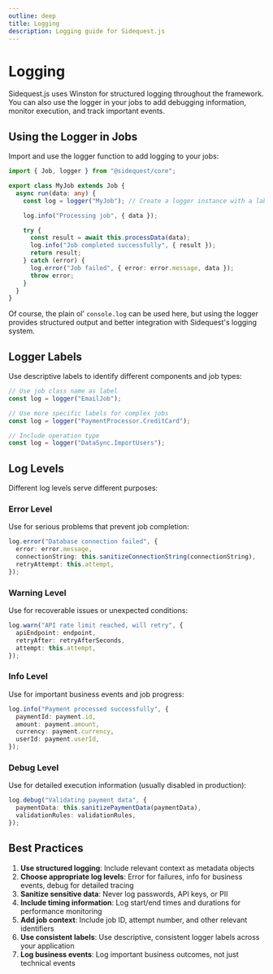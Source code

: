 ```yaml
---
outline: deep
title: Logging
description: Logging guide for Sidequest.js
---
```


# Logging

Sidequest.js uses Winston for structured logging throughout the framework. You can also use the logger in your jobs to add debugging information, monitor execution, and track important events.

## Using the Logger in Jobs

Import and use the logger function to add logging to your jobs:

```typescript
import { Job, logger } from "@sidequest/core";

export class MyJob extends Job {
  async run(data: any) {
    const log = logger("MyJob"); // Create a logger instance with a label

    log.info("Processing job", { data });

    try {
      const result = await this.processData(data);
      log.info("Job completed successfully", { result });
      return result;
    } catch (error) {
      log.error("Job failed", { error: error.message, data });
      throw error;
    }
  }
}
```

Of course, the plain ol' `console.log` can be used here, but using the logger provides structured output and better integration with Sidequest's logging system.

## Logger Labels

Use descriptive labels to identify different components and job types:

```typescript
// Use job class name as label
const log = logger("EmailJob");

// Use more specific labels for complex jobs
const log = logger("PaymentProcessor.CreditCard");

// Include operation type
const log = logger("DataSync.ImportUsers");
```

## Log Levels

Different log levels serve different purposes:

### Error Level

Use for serious problems that prevent job completion:

```typescript
log.error("Database connection failed", {
  error: error.message,
  connectionString: this.sanitizeConnectionString(connectionString),
  retryAttempt: this.attempt,
});
```

### Warning Level

Use for recoverable issues or unexpected conditions:

```typescript
log.warn("API rate limit reached, will retry", {
  apiEndpoint: endpoint,
  retryAfter: retryAfterSeconds,
  attempt: this.attempt,
});
```

### Info Level

Use for important business events and job progress:

```typescript
log.info("Payment processed successfully", {
  paymentId: payment.id,
  amount: payment.amount,
  currency: payment.currency,
  userId: payment.userId,
});
```

### Debug Level

Use for detailed execution information (usually disabled in production):

```typescript
log.debug("Validating payment data", {
  paymentData: this.sanitizePaymentData(paymentData),
  validationRules: validationRules,
});
```

## Best Practices

1. **Use structured logging**: Include relevant context as metadata objects
2. **Choose appropriate log levels**: Error for failures, info for business events, debug for detailed tracing
3. **Sanitize sensitive data**: Never log passwords, API keys, or PII
4. **Include timing information**: Log start/end times and durations for performance monitoring
5. **Add job context**: Include job ID, attempt number, and other relevant identifiers
6. **Use consistent labels**: Use descriptive, consistent logger labels across your application
7. **Log business events**: Log important business outcomes, not just technical events
